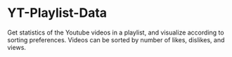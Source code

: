# YT-Playlist-Data

Get statistics of the Youtube videos in a playlist, and visualize according to sorting preferences.
Videos can be sorted by number of likes, dislikes, and views.
